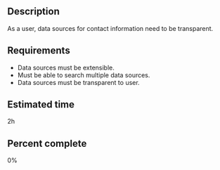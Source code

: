 Description
-----------
As a user, data sources for contact information need to be transparent.

Requirements
------------

* Data sources must be extensible.
* Must be able to search multiple data sources.
* Data sources must be transparent to user.

Estimated time
--------------
2h

Percent complete
----------------
0%